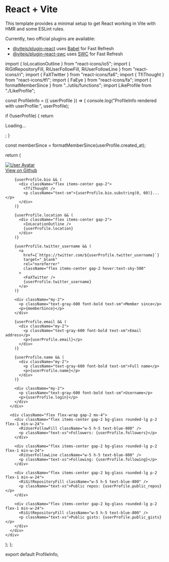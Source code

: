 # React + Vite

This template provides a minimal setup to get React working in Vite with HMR and some ESLint rules.

Currently, two official plugins are available:

- [@vitejs/plugin-react](https://github.com/vitejs/vite-plugin-react/blob/main/packages/plugin-react/README.md) uses [Babel](https://babeljs.io/) for Fast Refresh
- [@vitejs/plugin-react-swc](https://github.com/vitejs/vite-plugin-react-swc) uses [SWC](https://swc.rs/) for Fast Refresh

import { IoLocationOutline } from "react-icons/io5";
import { RiGitRepositoryFill, RiUserFollowFill, RiUserFollowLine } from "react-icons/ri";
import { FaXTwitter } from "react-icons/fa6";
import { TfiThought } from "react-icons/tfi";
import { FaEye } from "react-icons/fa";
import { formatMemberSince } from "../utils/functions";
import LikeProfile from "./LikeProfile";

const ProfileInfo = ({ userProfile }) => {
  console.log("ProfileInfo rendered with userProfile:", userProfile);

  if (!userProfile) {
    return <p>Loading...</p>;
  }

  const memberSince = formatMemberSince(userProfile.created_at);

  return (
    <div className="lg:w-1/3 w-full flex flex-col gap-2 lg:sticky md:top-10">
      <div className="bg-glass rounded-lg p-4">
        <div className="flex gap-3 items-center">
          <a href={userProfile.html_url} target="_blank" rel="noreferrer">
            <img
              src={userProfile.avatar_url}
              className="rounded-md w-24 h-24 mb-2"
              alt="User Avatar"
            />
          </a>
          <div className="flex gap-2 items-center flex-col">
            <LikeProfile userProfile={userProfile} />
            <a
              href={userProfile.html_url}
              target="_blank"
              rel="noreferrer"
              className="bg-glass font-medium w-full text-xs p-2 rounded-md cursor-pointer border border-blue-400 flex items-center gap-2"
            >
              <FaEye size={16} />
              View on Github
            </a>
          </div>
        </div>

        {userProfile.bio && (
          <div className="flex items-center gap-2">
            <TfiThought />
            <p className="text-sm">{userProfile.bio.substring(0, 60)}...</p>
          </div>
        )}

        {userProfile.location && (
          <div className="flex items-center gap-2">
            <IoLocationOutline />
            {userProfile.location}
          </div>
        )}

        {userProfile.twitter_username && (
          <a
            href={`https://twitter.com/${userProfile.twitter_username}`}
            target="_blank"
            rel="noreferrer"
            className="flex items-center gap-2 hover:text-sky-500"
          >
            <FaXTwitter />
            {userProfile.twitter_username}
          </a>
        )}

        <div className="my-2">
          <p className="text-gray-600 font-bold text-sm">Member since</p>
          <p>{memberSince}</p>
        </div>

        {userProfile.email && (
          <div className="my-2">
            <p className="text-gray-600 font-bold text-sm">Email address</p>
            <p>{userProfile.email}</p>
          </div>
        )}

        {userProfile.name && (
          <div className="my-2">
            <p className="text-gray-600 font-bold text-sm">Full name</p>
            <p>{userProfile.name}</p>
          </div>
        )}

        <div className="my-2">
          <p className="text-gray-600 font-bold text-sm">Username</p>
          <p>{userProfile.login}</p>
        </div>
      </div>

      <div className="flex flex-wrap gap-2 mx-4">
        <div className="flex items-center gap-2 bg-glass rounded-lg p-2 flex-1 min-w-24">
          <RiUserFollowFill className="w-5 h-5 text-blue-800" />
          <p className="text-xs">Followers: {userProfile.followers}</p>
        </div>

        <div className="flex items-center gap-2 bg-glass rounded-lg p-2 flex-1 min-w-24">
          <RiUserFollowLine className="w-5 h-5 text-blue-800" />
          <p className="text-xs">Following: {userProfile.following}</p>
        </div>

        <div className="flex items-center gap-2 bg-glass rounded-lg p-2 flex-1 min-w-24">
          <RiGitRepositoryFill className="w-5 h-5 text-blue-800" />
          <p className="text-xs">Public repos: {userProfile.public_repos}</p>
        </div>

        <div className="flex items-center gap-2 bg-glass rounded-lg p-2 flex-1 min-w-24">
          <RiGitRepositoryFill className="w-5 h-5 text-blue-800" />
          <p className="text-xs">Public gists: {userProfile.public_gists}</p>
        </div>
      </div>
    </div>
  );
};

export default ProfileInfo;
